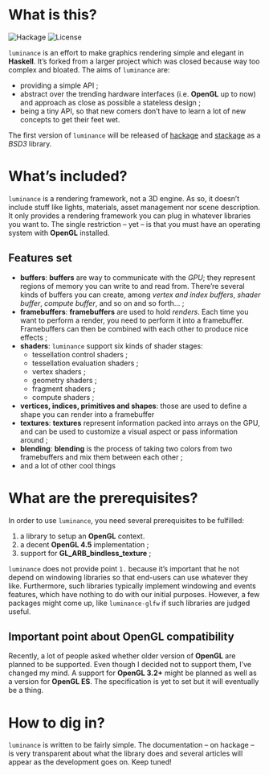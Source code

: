 # What is this?

![Hackage](https://img.shields.io/badge/hackage-0.6.0.5-orange.svg?style=flat)
![License](https://img.shields.io/badge/license-BSD3-blue.svg?style=flat)

`luminance` is an effort to make graphics rendering simple and elegant in **Haskell**. It’s forked
from a larger project which was closed because way too complex and bloated. The aims of `luminance`
are:

  - providing a simple API ;
  - abstract over the trending hardware interfaces (i.e. **OpenGL** up to now) and approach
    as close as possible a stateless design ;
  - being a tiny API, so that new comers don’t have to learn a lot of new concepts to get
    their feet wet.

The first version of `luminance` will be released of [hackage](https://hackage.haskell.org) and
[stackage](https://www.stackage.org) as a *BSD3* library.

# What’s included?

`luminance` is a rendering framework, not a 3D engine. As so, it doesn’t include stuff like
lights, materials, asset management nor scene description. It only provides a rendering framework
you can plug in whatever libraries you want to. The single restriction – yet – is that you must have
an operating system with **OpenGL** installed.

## Features set

- **buffers**: **buffers** are way to communicate with the *GPU*; they represent regions of memory
  you can write to and read from. There’re several kinds of buffers you can create, among *vertex
  and index buffers*, *shader buffer*, *compute buffer*, and so on and so forth… ;
- **framebuffers**: **framebuffers** are used to hold *renders*. Each time you want to perform a
  render, you need to perform it into a framebuffer. Framebuffers can then be combined with each
  other to produce nice effects ;
- **shaders**: `luminance` support six kinds of shader stages:
  + tessellation control shaders ;
  + tessellation evaluation shaders ;
  + vertex shaders ;
  + geometry shaders ;
  + fragment shaders ;
  + compute shaders ;
- **vertices, indices, primitives and shapes**: those are used to define a shape you can render into
  a framebuffer
- **textures**: **textures** represent information packed into arrays on the GPU, and can be used
  to customize a visual aspect or pass information around ;
- **blending**: **blending** is the process of taking two colors from two framebuffers and mix them
  between each other ;
- and a lot of other cool things

# What are the prerequisites?

In order to use `luminance`, you need several prerequisites to be fulfilled:

1. a library to setup an **OpenGL** context.
2. a decent **OpenGL 4.5** implementation ;
3. support for **GL_ARB_bindless_texture** ;

`luminance` does not provide point `1.` because it’s important that he not depend on windowing
libraries so that end-users can use whatever they like. Furthermore, such libraries typically
implement windowing and events features, which have nothing to do with our initial purposes.
However, a few packages might come up, like `luminance-glfw` if such libraries are judged useful.

## Important point about OpenGL compatibility

Recently, a lot of people asked whether older version of **OpenGL** are planned to be supported.
Even though I decided not to support them, I’ve changed my mind. A support for **OpenGL 3.2+**
might be planned as well as a version for **OpenGL ES**. The specification is yet to set but it will
eventually be a thing.

# How to dig in?

`luminance` is written to be fairly simple. The documentation – on hackage – is very transparent
about what the library does and several articles will appear as the development goes on. Keep tuned!
